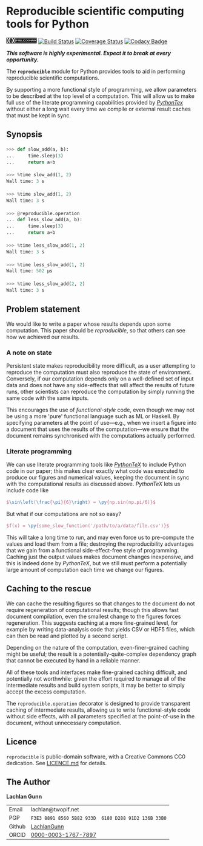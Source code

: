 Reproducible scientific computing tools for Python
==================================================

![Public Domain](doc/images/cc0-badge-88x15.png)
[![Build Status](https://travis-ci.org/LachlanGunn/reproducible.svg?branch=master)](https://travis-ci.org/LachlanGunn/reproducible)
[![Coverage Status](https://coveralls.io/repos/github/LachlanGunn/reproducible/badge.svg)](https://coveralls.io/github/LachlanGunn/reproducible)
[![Codacy Badge](https://api.codacy.com/project/badge/Grade/29dfd6e38473454cb2e29b388bb8b28c)](https://www.codacy.com/app/LachlanGunn/reproducible?utm_source=github.com&amp;utm_medium=referral&amp;utm_content=LachlanGunn/reproducible&amp;utm_campaign=Badge_Grade)

___This software is highly experimental.  Expect it to break at every
    opportunity.___

The **`reproducible`** module for Python provides tools to aid
in performing reproducible scientific computations.

By supporting a more functional style of programming, we allow
parameters to be described at the top level of a computation.
This will allow us to make full use of the literate programming
capabilities provided by
[_PythonTex_](https://github.com/gpoore/pythontex)
without either a long wait every time we compile or external result
caches that must be kept in sync.

Synopsis
--------

```python
>>> def slow_add(a, b):
...     time.sleep(3)
...     return a+b

>>> %time slow_add(1, 2)
Wall time: 3 s

>>> %time slow_add(1, 2)
Wall time: 3 s

>>> @reproducible.operation
... def less_slow_add(a, b):
...     time.sleep(3)
...     return a+b

>>> %time less_slow_add(1, 2)
Wall time: 3 s

>>> %time less_slow_add(1, 2)
Wall time: 502 µs

>>> %time less_slow_add(2, 2)
Wall time: 3 s
```

Problem statement
-----------------

We would like to write a paper whose results depends upon
some computation.  This paper should be *reproducible*, so that
others can see how we achieved our results.

### A note on state

Persistent state makes reproducibility more difficult, as a user
attempting to reproduce the computation must also reproduce the
state of environment.  Conversely, if our computation depends only
on a well-defined set of input data and does not have any side-effects
that will affect the results of future runs, other scientists can
reproduce the computation by simply running the same code with the
same inputs.

This encourages the use of _functional-style_ code, even though we
may not be using a more 'pure' functional language such as ML or
Haskell.  By specifying parameters at the point of use&mdash;e.g., when
we insert a figure into a document that uses the results of the
computation&mdash;we ensure that the document remains synchronised
with the computations actually performed.

### Literate programming

We can use literate programming tools like
[_PythonTeX_](https://github.com/gpoore/pythontex) to include Python
code in our paper; this makes clear exactly what code was executed
to produce our figures and numerical values, keeping the document
in sync with the computational results as discussed above.
_PythonTeX_ lets us include code like

```LaTeX
$\sin\left(\frac{\pi}{6}\right) = \py{np.sin(np.pi/6)}$
```
But what if our computations are not so easy?
```LaTeX
$f(x) = \py{some_slow_function('/path/to/a/data/file.csv')}$
```
This will take a long time to run, and may even force us to pre-compute
the values and load them from a file; destroying the reproducibility
advantages that we gain from a functional side-effect-free style
of programming.  Caching just the output values makes document changes
inexpensive, and this is indeed done by _PythonTeX_, but we still must
perform a potentially large amount of computation each time we change
our figures.


Caching to the rescue
---------------------

We can cache the resulting figures so that changes to the document do
not require regeneration of computational results; though this allows
fast document compilation, even the smallest change to the figures
forces regeneration.  This suggests caching at a more fine-grained
level, for example by writing data-analysis code that yields
CSV or HDF5 files, which can then be read and plotted by a second
script.

Depending on the nature of the computation, even-finer-grained
caching might be useful; the result is a potentially-quite-complex
dependency graph that cannot be executed by hand in a reliable
manner.

All of these tools and interfaces make fine-grained caching difficult,
and potentially not worthwhile: given the effort required to manage
all of the intermediate results and build system scripts, it may be
better to simply accept the excess computation.

The `reproducible.operation` decorator is designed to provide
transparent caching of intermediate results, allowing us to write
functional-style code without side effects, with all parameters
specified at the point-of-use in the document, without
unnecessary computation.

Licence
-------

`reproducible` is public-domain software, with a Creative Commons CC0
dedication.  See [LICENCE.md](LICENCE.md) for details.

The Author
----------

**Lachlan Gunn**

<table>
<tr><td>Email</td><td>lachlan@twopif.net</td></tr>
<tr>
    <td>PGP</td>
    <td><code>F3E3 8891 8560 5B82 933D  6180 D288 91D2 136B 33B0</code></td>
</tr>
<tr>
    <td>Github</td>
    <td><a href="https://github.com/lachlangunn">LachlanGunn</a></td>
</tr>
<tr>
    <td>ORCID</td>
    <td><a href="https://orcid.org/0000-0003-1767-7897">0000-0003-1767-7897</a></td>
</tr>
</table>
